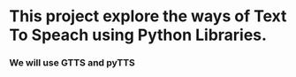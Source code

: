 # This project explore the ways of Text To Speach using Python Libraries.
### We will use GTTS and pyTTS